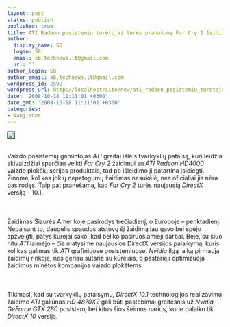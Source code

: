 ```yaml
---
layout: post
status: publish
published: true
title: ATI Radeon posistemių turėtojai turės pranašumą Far Cry 2 žaidime
author:
  display_name: SB
  login: SB
  email: sb.technews.lt@gmail.com
  url: ''
author_login: SB
author_email: sb.technews.lt@gmail.com
wordpress_id: 2592
wordpress_url: http://localhost/site/new/ati_radeon_posistemiu_turetojai_tures_pranasuma_far_cry_2_zaidime/
date: '2008-10-18 11:11:01 +0300'
date_gmt: '2008-10-18 11:11:01 +0300'
categories:
- Naujienos
---
```

<div class="imgright"><img src="http://tbn0.google.com/images?q=tbn:pLOfv2S5vuPgVM:http://www.wallpaperez.net/wallpaper/games/m/Far-Cry-2-1422.jpg" border="1"></div>
<p><br>Vaizdo posistemių gamintojas <i>ATI</i> greitai išleis tvarkyklių pataisą, kuri leidžia akivaizdžiai sparčiau veikti <i>Far Cry 2</i> žaidimui su <i>ATI Radeon HD4000</i> vaizdo plokčių serijos produktais, tad po išleidimo ji patartina įsidiegti. Žinoma, kol kas jokių nepatogumų žaidimas nesukėlė, nes oficialiai jis nėra pasirodęs. Taip pat pranešama, kad <i>Far Cry 2</i> turės naujausią <i>DirectX</i> versiją - 10.1.<br />
<br><br />
<br>Žaidimas Šiaurės Amerikoje pasirodys trečiadienį, o Europoje – penktadienį. Nepaisant to, daugelis spaudos atstovų šį žaidimą jau gavo bei spėjo apžvelgti, patys kūrėjai sako, kad beliko pasiruošiamieji darbai. Beje, su šiuo hitu <i>ATI</i> laimėjo – čia matysime naujausios DirectX versijos palaikymą, kuris kol kas galimas tik <i>ATI</i> grafiniuose posistemiuose. <i>Nvidia</i> ilgą laiką pirmauja žaidimų rinkoje, nes geriau sutaria su kūrėjais, o pastarieji optimizuoja žaidimus minėtos kompanijos vaizdo plokštėms.<br />
<br><br />
<br>Tikimasi, kad su tvarkyklių pataisymu, <i>DirectX 10.1</i> technologijos realizavimu žaidime <i>ATI</i> galiūnas <i>HD 4870X2</i> gali būti pastebimai greitesnis už <i>Nvidia GeForce GTX 280</i> posistemį bei kitus šios šeimos narius, kurie palaiko tik <i>DirectX 10</i> versiją.<br />
<br><br />
<br><br />
<br></p>
